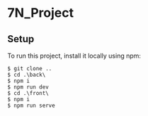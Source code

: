 # 7N_Project

## Setup
To run this project, install it locally using npm:

```
$ git clone ..
$ cd .\back\ 
$ npm i
$ npm run dev
$ cd .\front\
$ npm i
$ npm run serve

```
